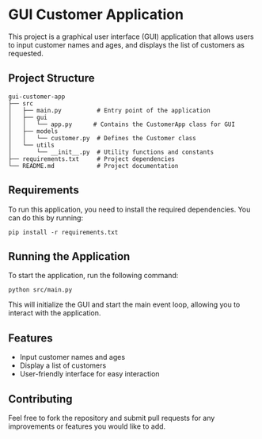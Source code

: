 # GUI Customer Application

This project is a graphical user interface (GUI) application that allows users to input customer names and ages, and displays the list of customers as requested.

## Project Structure

```
gui-customer-app
├── src
│   ├── main.py          # Entry point of the application
│   ├── gui
│   │   └── app.py      # Contains the CustomerApp class for GUI
│   ├── models
│   │   └── customer.py  # Defines the Customer class
│   └── utils
│       └── __init__.py  # Utility functions and constants
├── requirements.txt     # Project dependencies
└── README.md            # Project documentation
```

## Requirements

To run this application, you need to install the required dependencies. You can do this by running:

```
pip install -r requirements.txt
```

## Running the Application

To start the application, run the following command:

```
python src/main.py
```

This will initialize the GUI and start the main event loop, allowing you to interact with the application.

## Features

- Input customer names and ages
- Display a list of customers
- User-friendly interface for easy interaction

## Contributing

Feel free to fork the repository and submit pull requests for any improvements or features you would like to add.